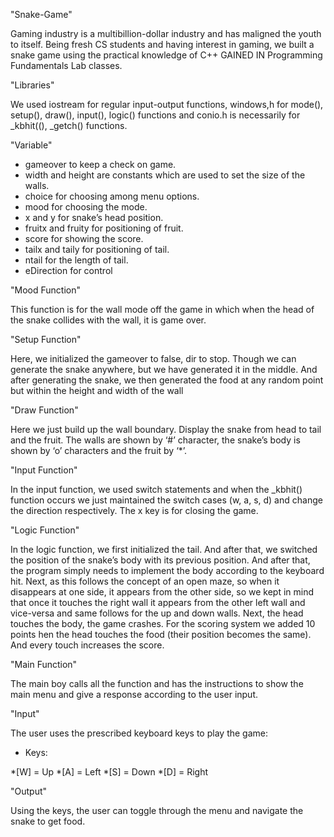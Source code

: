 "Snake-Game"

Gaming industry is a multibillion-dollar industry and has maligned the youth to itself. Being fresh CS students and having interest in gaming, we built a snake game using the practical knowledge of C++ GAINED IN Programming Fundamentals Lab classes.


"Libraries"

We used iostream for regular input-output functions, windows,h for mode(), setup(), draw(), input(), logic() functions and conio.h is necessarily for _kbhit((), _getch() functions.


"Variable"

- gameover to keep a check on game.
- width and height are constants which are used to set the size of the walls.
- choice for choosing among menu options.
- mood for choosing the mode.
- x and y for snake’s head position.
- fruitx and fruity for positioning of fruit.
- score for showing the score.
- tailx and taily for positioning of tail.
- ntail for the length of tail.
- eDirection for control


"Mood Function"

This function is for the wall mode off the game in which when the head of the snake collides with the wall, it is 
game over.

"Setup Function"

Here, we initialized the gameover to false, dir to stop. Though we can generate the snake anywhere, but we have 
generated it in the middle. And after generating the snake, we then generated the food at any random point but 
within the height and width of the wall

"Draw Function"

Here we just build up the wall boundary. Display the snake from head to tail and the fruit. The walls are shown 
by ‘#’ character, the snake’s body is shown by ‘o’ characters and the fruit by ‘*’.

"Input Function"

In the input function, we used switch statements and when the _kbhit() function occurs we just maintained the 
switch cases (w, a, s, d) and change the direction respectively. The x key is for closing the game.

"Logic Function"

In the logic function, we first initialized the tail. And after that, we switched the position of the snake’s body with 
its previous position. And after that, the program simply needs to implement the body according to the keyboard 
hit. Next, as this follows the concept of an open maze, so when it disappears at one side, it appears from the other 
side, so we kept in mind that once it touches the right wall it appears from the other left wall and vice-versa and 
same follows for the up and down walls. Next, the head touches the body, the game crashes. For the scoring 
system we added 10 points hen the head touches the food (their position becomes the same). And every touch
increases the score.

"Main Function"

The main boy calls all the function and has the instructions to show the main menu and give a response according 
to the user input.

"Input"

The user uses the prescribed keyboard keys to play the game:

- Keys:

*[W] = Up
*[A] = Left
*[S] = Down
*[D] = Right

"Output"

Using the keys, the user can toggle through the menu and navigate the snake to get food.
